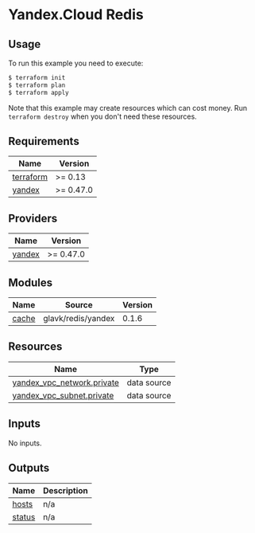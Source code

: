 # Yandex.Cloud Redis

## Usage

To run this example you need to execute:

```bash
$ terraform init
$ terraform plan
$ terraform apply
```

Note that this example may create resources which can cost money. Run `terraform destroy` when you don't need these resources.

<!-- BEGINNING OF PRE-COMMIT-TERRAFORM DOCS HOOK -->
## Requirements

| Name | Version |
|------|---------|
| <a name="requirement_terraform"></a> [terraform](#requirement\_terraform) | >= 0.13 |
| <a name="requirement_yandex"></a> [yandex](#requirement\_yandex) | >= 0.47.0 |

## Providers

| Name | Version |
|------|---------|
| <a name="provider_yandex"></a> [yandex](#provider\_yandex) | >= 0.47.0 |

## Modules

| Name | Source | Version |
|------|--------|---------|
| <a name="module_cache"></a> [cache](#module\_cache) | glavk/redis/yandex | 0.1.6 |

## Resources

| Name | Type |
|------|------|
| [yandex_vpc_network.private](https://registry.terraform.io/providers/yandex-cloud/yandex/latest/docs/data-sources/vpc_network) | data source |
| [yandex_vpc_subnet.private](https://registry.terraform.io/providers/yandex-cloud/yandex/latest/docs/data-sources/vpc_subnet) | data source |

## Inputs

No inputs.

## Outputs

| Name | Description |
|------|-------------|
| <a name="output_hosts"></a> [hosts](#output\_hosts) | n/a |
| <a name="output_status"></a> [status](#output\_status) | n/a |
<!-- END OF PRE-COMMIT-TERRAFORM DOCS HOOK -->
